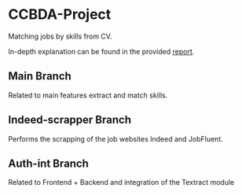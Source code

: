 # CCBDA-Project

Matching jobs by skills from CV.

In-depth explanation can be found in the provided [report](https://github.com/francescoaristei/CCBDA-Project-CloudJobs/blob/main/CCBDA_Project.pdf).

## Main Branch

Related to main features extract and match skills.

## Indeed-scrapper Branch

Performs the scrapping of the job websites Indeed and JobFluent.

## Auth-int Branch

Related to Frontend + Backend and integration of the Textract module


